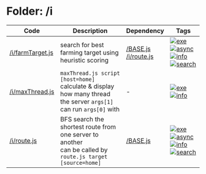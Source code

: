 <!-- begin script info -->
# Folder: /i
Code|Description|Dependency|Tags
-|-|-|-
[/i/farmTarget.js](./farmTarget.js)|search for best farming target using heuristic scoring|[/BASE.js](../BASE.js)<br>[/i/route.js](./route.js)|[![exe](https://img.shields.io/badge/-exe-gold)](#exe)[![async](https://img.shields.io/badge/-async-black)](#async)[![info](https://img.shields.io/badge/-info-cyan)](#info)[![search](https://img.shields.io/badge/-search-blue)](#search)
[/i/maxThread.js](./maxThread.js)|`maxThread.js script [host=home]`<br>calculate & display how many thread the server `args[1]` can run `args[0]` with|-|[![exe](https://img.shields.io/badge/-exe-gold)](#exe)[![info](https://img.shields.io/badge/-info-cyan)](#info)
[/i/route.js](./route.js)|BFS search the shortest route from one server to another<br>can be called by `route.js target [source=home]`|[/BASE.js](../BASE.js)|[![exe](https://img.shields.io/badge/-exe-gold)](#exe)[![async](https://img.shields.io/badge/-async-black)](#async)[![info](https://img.shields.io/badge/-info-cyan)](#info)[![search](https://img.shields.io/badge/-search-blue)](#search)
